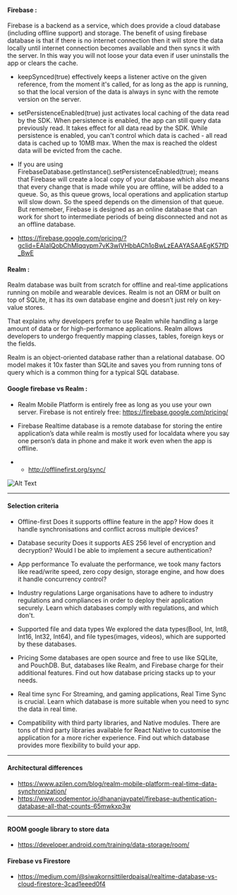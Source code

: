 #### Firebase :

Firebase is a backend as a service, which does provide a cloud database (including offline support) and storage.
The benefit of using firebase database is that if there is no internet connection then it will store the data locally until internet connection becomes available and then syncs it with the server. In this way you will not loose your data even if user uninstalls the app or clears the cache.



- keepSynced(true) effectively keeps a listener active on the given reference, from the moment it's called, for as long as the app is running, so that the local version of the data is always in sync with the remote version on the server.

- setPersistenceEnabled(true) just activates local caching of the data read by the SDK. When persistence is enabled, the app can still query data previously read. It takes effect for all data read by the SDK. While persistence is enabled, you can't control which data is cached - all read data is cached up to 10MB max. When the max is reached the oldest data will be evicted from the cache.

- If you are using FirebaseDatabase.getInstance().setPersistenceEnabled(true); means that Firebase will create a local copy of your database which also means that every change that is made while you are offline, will be added to a queue. So, as this queue grows, local operations and application startup will slow down. So the speed depends on the dimension of that queue. But rememeber, Firebase is designed as an online database that can work for short to intermediate periods of being disconnected and not as an offline database.

- https://firebase.google.com/pricing/?gclid=EAIaIQobChMIqqypm7vK3wIVHbbACh1oBwLzEAAYASAAEgK57fD_BwE

#### Realm :

Realm database was built from scratch for offline and real-time applications running on mobile and wearable devices. Realm is not an ORM or built on top of SQLite, it has its own database engine and doesn’t just rely on key-value stores.

That explains why developers prefer to use Realm while handling a large amount of data or for high-performance applications. Realm allows developers to undergo frequently mapping classes, tables, foreign keys or the fields.

Realm is an object-oriented database rather than a relational database. OO model makes it 10x faster than SQLite and saves you from running tons of query which is a common thing for a typical SQL database.




#### Google firebase  vs Realm  :
- Realm Mobile Platform is entirely free as long as you use your own server. Firebase is not entirely free: https://firebase.google.com/pricing/

- Firebase Realtime database is a remote database for storing the entire application’s data while realm is mostly used for localdata where you say one person’s data in phone and make it work even when the app is offline.

- - http://offlinefirst.org/sync/

![Alt Text](https://github.com/vaquarkhan/vaquarkhan/blob/master/Design/Untitled.png)

---------------------------------------------------------------------------
#### Selection criteria 

- Offline-first
Does it supports offline feature in the app? How does it handle synchronisations and conflict across multiple devices?

- Database security
Does it supports AES 256 level of encryption and decryption? Would I be able to implement a secure authentication?

- App performance
To evaluate the performance, we took many factors like read/write speed, zero copy design, storage engine, and how does it handle concurrency control?

- Industry regulations
Large organisations have to adhere to industry regulations and compliances in order to deploy their application securely. Learn which databases comply with regulations, and which don't.

- Supported file and data types
We explored the data types(Bool, Int, Int8, Int16, Int32, Int64), and file types(images, videos), which are supported by these databases.

- Pricing
Some databases are open source and free to use like SQLite, and PouchDB. But, databases like Realm, and Firebase charge for their additional features. Find out how database pricing stacks up to your needs.

- Real time sync
For Streaming, and gaming applications, Real Time Sync is crucial. Learn which database is more suitable when you need to sync the data in real time.

- Compatibility with third party libraries, and Native modules.
There are tons of third party libraries available for React Native to customise the application for a more richer experience. Find out which database provides more flexibility to build your app.

---------------------------------------------------------------------------

#### Architectural differences

- https://www.azilen.com/blog/realm-mobile-platform-real-time-data-synchronization/
- https://www.codementor.io/dhananjaypatel/firebase-authentication-database-all-that-counts-65mwkxp3w

---------------------------------------------------------------------------

#### ROOM google library to store data 
- https://developer.android.com/training/data-storage/room/

#### Firebase vs Firestore
- https://medium.com/@siwakornsittilerdpaisal/realtime-database-vs-cloud-firestore-3cad1eeed0f4
